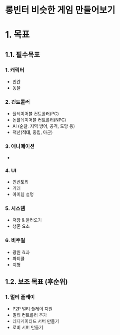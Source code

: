 # 롱빈터 비슷한 게임 만들어보기
# 1. 목표
## 1.1. 필수목표
### 1. 캐릭터
- 인간
- 동물
### 2. 컨트롤러
- 플레이어블 컨트롤러(PC)
- 논플레이어블 컨트롤러(NPC)
- AI (순찰, 지역 방어, 공격, 도망 등)
- 팩션(적대, 중립, 아군)
### 3. 애니메이션
- 
### 4. UI
- 인벤토리
- 거래
- 아이템 설명
### 5. 시스템
- 저장 & 불러오기
- 생존 요소
### 6. 비주얼
- 광원 효과
- 파티클
- 지형
## 1.2. 보조 목표 (후순위)
### 1. 멀티 플레이
- P2P 멀티 플레이 지원
- 멀티 컨트롤러 추가
- 데디케이티드 서버 만들기
- 로비 서버 만들기
